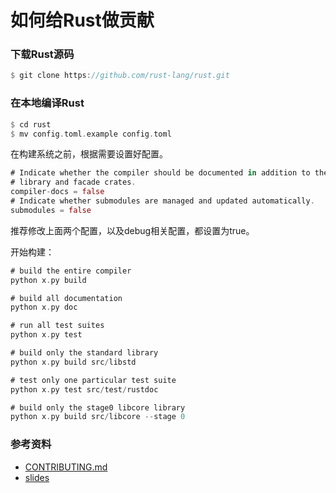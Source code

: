 # 如何给Rust做贡献

### 下载Rust源码

```rust
$ git clone https://github.com/rust-lang/rust.git 
```

### 在本地编译Rust

```rust
$ cd rust
$ mv config.toml.example config.toml
```
在构建系统之前，根据需要设置好配置。

```rust
# Indicate whether the compiler should be documented in addition to the standard
# library and facade crates.
compiler-docs = false
# Indicate whether submodules are managed and updated automatically.
submodules = false
```
推荐修改上面两个配置，以及debug相关配置，都设置为true。

开始构建：

```rust
# build the entire compiler
python x.py build

# build all documentation
python x.py doc

# run all test suites
python x.py test

# build only the standard library
python x.py build src/libstd

# test only one particular test suite
python x.py test src/test/rustdoc

# build only the stage0 libcore library
python x.py build src/libcore --stage 0
```



### 参考资料

- [CONTRIBUTING.md](https://github.com/rust-lang/rust/blob/master/CONTRIBUTING.md)
- [slides](http://rust-meetup-paris.github.io/Talks/how_to_contribute/index.html)